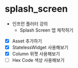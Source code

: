 # splash_screen

- 인프런 플러터 강의
  - Splash Screen 앱 제작하기

- [x] Asset 추가하기
- [x] StatelessWidget 사용해보기
- [x] Column 위젯 사용해보기
- [ ] Hex Code 색상 사용해보기